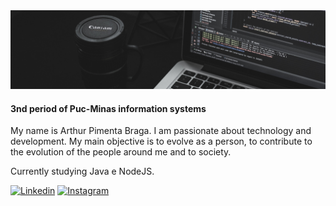 <img src="Banner_Repository.jpg">

#### 3nd period of Puc-Minas information systems

My name is Arthur Pimenta Braga. I am passionate about technology and development. My main objective is to evolve as a person, to contribute to the evolution of the people around me and to society.

Currently studying Java e NodeJS.

[![Linkedin](https://img.shields.io/badge/-Linkedin-blue)](https://www.linkedin.com/in/arthurpimentabraga)
[![Instagram](https://img.shields.io/badge/-Instagram-red)](https://www.instagram.com/arthurpbraga_/)
